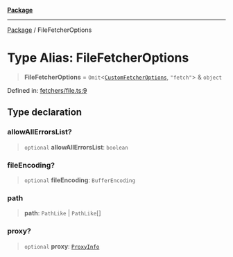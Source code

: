 [**Package**](../README.md)

***

[Package](../globals.md) / FileFetcherOptions

# Type Alias: FileFetcherOptions

> **FileFetcherOptions** = `Omit`\<[`CustomFetcherOptions`](CustomFetcherOptions.md), `"fetch"`\> & `object`

Defined in: [fetchers/file.ts:9](https://github.com/AlexXanderGrib/proxy-master/blob/d9889b922817ac03c7a235b832a590a4ef34fb55/src/fetchers/file.ts#L9)

## Type declaration

### allowAllErrorsList?

> `optional` **allowAllErrorsList**: `boolean`

### fileEncoding?

> `optional` **fileEncoding**: `BufferEncoding`

### path

> **path**: `PathLike` \| `PathLike`[]

### proxy?

> `optional` **proxy**: [`ProxyInfo`](ProxyInfo.md)

